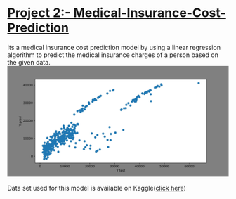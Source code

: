 # [Project 2:- Medical-Insurance-Cost-Prediction ](https://github.com/AnnkitGupta/Insurance-cost-prediction)

Its a medical insurance cost prediction model by using a linear regression algorithm to predict the medical insurance charges of a person based on the given data.
![](https://github.com/AnnkitGupta/Insurance-cost-prediction/blob/main/images/test_vs_predicted.jpg)

Data set used for this model is available on Kaggle([click here](https://www.kaggle.com/datasets/mirichoi0218/insurance))
